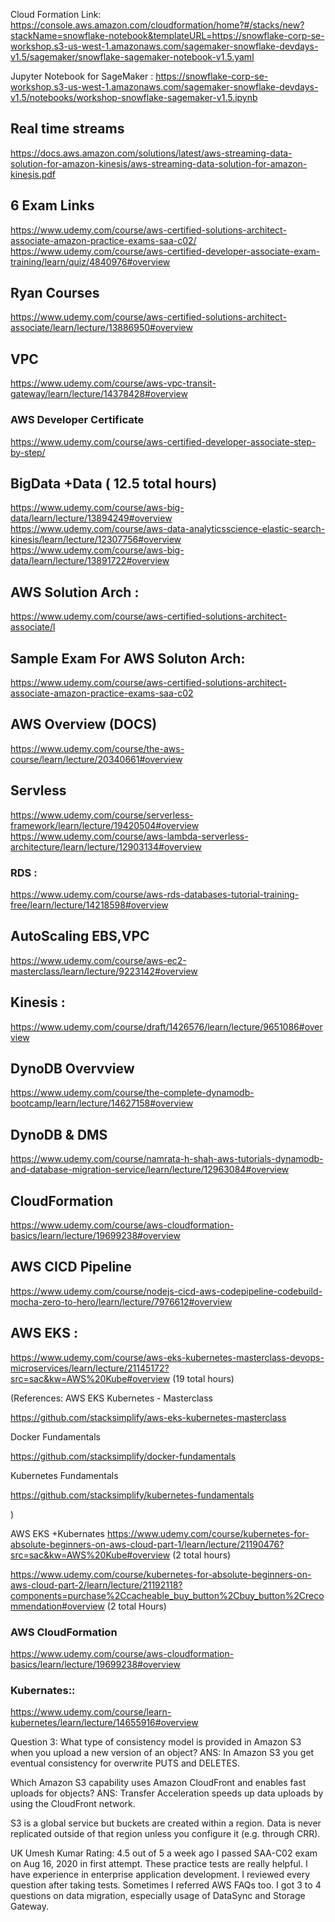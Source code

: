 Cloud Formation Link: https://console.aws.amazon.com/cloudformation/home?#/stacks/new?stackName=snowflake-notebook&templateURL=https://snowflake-corp-se-workshop.s3-us-west-1.amazonaws.com/sagemaker-snowflake-devdays-v1.5/sagemaker/snowflake-sagemaker-notebook-v1.5.yaml  <br/>

Jupyter Notebook for SageMaker : https://snowflake-corp-se-workshop.s3-us-west-1.amazonaws.com/sagemaker-snowflake-devdays-v1.5/notebooks/workshop-snowflake-sagemaker-v1.5.ipynb

##  Real time streams 
https://docs.aws.amazon.com/solutions/latest/aws-streaming-data-solution-for-amazon-kinesis/aws-streaming-data-solution-for-amazon-kinesis.pdf


## 6 Exam Links 
https://www.udemy.com/course/aws-certified-solutions-architect-associate-amazon-practice-exams-saa-c02/ <br/>
https://www.udemy.com/course/aws-certified-developer-associate-exam-training/learn/quiz/4840976#overview


## Ryan Courses 
https://www.udemy.com/course/aws-certified-solutions-architect-associate/learn/lecture/13886950#overview

## VPC
https://www.udemy.com/course/aws-vpc-transit-gateway/learn/lecture/14378428#overview


### AWS Developer Certificate 
https://www.udemy.com/course/aws-certified-developer-associate-step-by-step/

## BigData +Data ( 12.5 total hours)
https://www.udemy.com/course/aws-big-data/learn/lecture/13894249#overview <br/>
https://www.udemy.com/course/aws-data-analyticsscience-elastic-search-kinesis/learn/lecture/12307756#overview <br/>
https://www.udemy.com/course/aws-big-data/learn/lecture/13891722#overview <br/>


## AWS Solution Arch :
https://www.udemy.com/course/aws-certified-solutions-architect-associate/l

## Sample Exam For AWS Soluton Arch:
https://www.udemy.com/course/aws-certified-solutions-architect-associate-amazon-practice-exams-saa-c02


## AWS Overview (DOCS)
https://www.udemy.com/course/the-aws-course/learn/lecture/20340661#overview

## Servless 
https://www.udemy.com/course/serverless-framework/learn/lecture/19420504#overview <br/>
https://www.udemy.com/course/aws-lambda-serverless-architecture/learn/lecture/12903134#overview 


### RDS :
https://www.udemy.com/course/aws-rds-databases-tutorial-training-free/learn/lecture/14218598#overview


## AutoScaling EBS,VPC
https://www.udemy.com/course/aws-ec2-masterclass/learn/lecture/9223142#overview

## Kinesis :
https://www.udemy.com/course/draft/1426576/learn/lecture/9651086#overview


## DynoDB Overvview 
https://www.udemy.com/course/the-complete-dynamodb-bootcamp/learn/lecture/14627158#overview


## DynoDB & DMS
https://www.udemy.com/course/namrata-h-shah-aws-tutorials-dynamodb-and-database-migration-service/learn/lecture/12963084#overview

## CloudFormation
https://www.udemy.com/course/aws-cloudformation-basics/learn/lecture/19699238#overview


## AWS CICD Pipeline
https://www.udemy.com/course/nodejs-cicd-aws-codepipeline-codebuild-mocha-zero-to-hero/learn/lecture/7976612#overview


## AWS EKS :
https://www.udemy.com/course/aws-eks-kubernetes-masterclass-devops-microservices/learn/lecture/21145172?src=sac&kw=AWS%20Kube#overview (19 total hours)

(References:
AWS EKS Kubernetes - Masterclass

https://github.com/stacksimplify/aws-eks-kubernetes-masterclass

Docker Fundamentals

https://github.com/stacksimplify/docker-fundamentals

Kubernetes Fundamentals

https://github.com/stacksimplify/kubernetes-fundamentals

)

AWS EKS +Kubernates 
https://www.udemy.com/course/kubernetes-for-absolute-beginners-on-aws-cloud-part-1/learn/lecture/21190476?src=sac&kw=AWS%20Kube#overview (2 total hours) <br/>

https://www.udemy.com/course/kubernetes-for-absolute-beginners-on-aws-cloud-part-2/learn/lecture/21192118?components=purchase%2Ccacheable_buy_button%2Cbuy_button%2Crecommendation#overview  (2 total Hours) <br/>



### AWS CloudFormation
https://www.udemy.com/course/aws-cloudformation-basics/learn/lecture/19699238#overview

### Kubernates::
https://www.udemy.com/course/learn-kubernetes/learn/lecture/14655916#overview

Question 3:
What type of consistency model is provided in Amazon S3 when you upload a new version of an object?
ANS: In Amazon S3 you get eventual consistency for overwrite PUTS and DELETES.


Which Amazon S3 capability uses Amazon CloudFront and enables fast uploads for objects?
ANS: Transfer Acceleration speeds up data uploads by using the CloudFront network.

S3 is a global service but buckets are created within a region. Data is never replicated outside of that region unless you configure it (e.g. through CRR).



UK
Umesh Kumar
Rating: 4.5 out of 5
a week ago
I passed SAA-C02 exam on Aug 16, 2020 in first attempt. These practice tests are really helpful. I have experience in enterprise application development. I reviewed every question after taking tests. Sometimes I referred AWS FAQs too. I got 3 to 4 questions on data migration, especially usage of DataSync and Storage Gateway.

